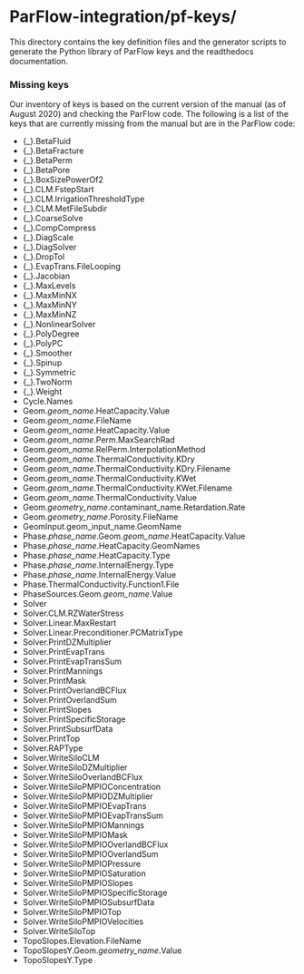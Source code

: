# ParFlow-integration/pf-keys/

This directory contains the key definition files and the generator scripts to generate the Python library of ParFlow
keys and the readthedocs documentation.

### Missing keys

Our inventory of keys is based on the current version of the manual (as of August 2020) and checking the ParFlow code. 
The following is a list of the keys that are currently missing from the manual but are in the ParFlow code:

 - {_}.BetaFluid
 - {_}.BetaFracture
 - {_}.BetaPerm
 - {_}.BetaPore
 - {_}.BoxSizePowerOf2
 - {_}.CLM.FstepStart
 - {_}.CLM.IrrigationThresholdType
 - {_}.CLM.MetFileSubdir
 - {_}.CoarseSolve
 - {_}.CompCompress
 - {_}.DiagScale
 - {_}.DiagSolver
 - {_}.DropTol
 - {_}.EvapTrans.FileLooping
 - {_}.Jacobian
 - {_}.MaxLevels
 - {_}.MaxMinNX
 - {_}.MaxMinNY
 - {_}.MaxMinNZ
 - {_}.NonlinearSolver
 - {_}.PolyDegree
 - {_}.PolyPC
 - {_}.Smoother
 - {_}.Spinup
 - {_}.Symmetric
 - {_}.TwoNorm
 - {_}.Weight
 - Cycle.Names
 - Geom.*geom_name*.HeatCapacity.Value
 - Geom.*geom_name*.FileName
 - Geom.*geom_name*.HeatCapacity.Value
 - Geom.*geom_name*.Perm.MaxSearchRad
 - Geom.*geom_name*.RelPerm.InterpolationMethod
 - Geom.*geom_name*.ThermalConductivity.KDry
 - Geom.*geom_name*.ThermalConductivity.KDry.Filename
 - Geom.*geom_name*.ThermalConductivity.KWet
 - Geom.*geom_name*.ThermalConductivity.KWet.Filename
 - Geom.*geom_name*.ThermalConductivity.Value
 - Geom.*geometry_name*.contaminant_name.Retardation.Rate
 - Geom.*geometry_name*.Porosity.FileName
 - GeomInput.geom_input_name.GeomName
 - Phase.*phase_name*.Geom.*geom_name*.HeatCapacity.Value
 - Phase.*phase_name*.HeatCapacity.GeomNames
 - Phase.*phase_name*.HeatCapacity.Type
 - Phase.*phase_name*.InternalEnergy.Type
 - Phase.*phase_name*.InternalEnergy.Value
 - Phase.ThermalConductivity.Function1.File
 - PhaseSources.Geom.*geom_name*.Value
 - Solver
 - Solver.CLM.RZWaterStress
 - Solver.Linear.MaxRestart
 - Solver.Linear.Preconditioner.PCMatrixType
 - Solver.PrintDZMultiplier
 - Solver.PrintEvapTrans
 - Solver.PrintEvapTransSum
 - Solver.PrintMannings
 - Solver.PrintMask
 - Solver.PrintOverlandBCFlux
 - Solver.PrintOverlandSum
 - Solver.PrintSlopes
 - Solver.PrintSpecificStorage
 - Solver.PrintSubsurfData
 - Solver.PrintTop
 - Solver.RAPType
 - Solver.WriteSiloCLM
 - Solver.WriteSiloDZMultiplier
 - Solver.WriteSiloOverlandBCFlux
 - Solver.WriteSiloPMPIOConcentration
 - Solver.WriteSiloPMPIODZMultiplier
 - Solver.WriteSiloPMPIOEvapTrans
 - Solver.WriteSiloPMPIOEvapTransSum
 - Solver.WriteSiloPMPIOMannings
 - Solver.WriteSiloPMPIOMask
 - Solver.WriteSiloPMPIOOverlandBCFlux
 - Solver.WriteSiloPMPIOOverlandSum
 - Solver.WriteSiloPMPIOPressure
 - Solver.WriteSiloPMPIOSaturation
 - Solver.WriteSiloPMPIOSlopes
 - Solver.WriteSiloPMPIOSpecificStorage
 - Solver.WriteSiloPMPIOSubsurfData
 - Solver.WriteSiloPMPIOTop
 - Solver.WriteSiloPMPIOVelocities
 - Solver.WriteSiloTop
 - TopoSlopes.Elevation.FileName
 - TopoSlopesY.Geom.*geometry_name*.Value
 - TopoSlopesY.Type